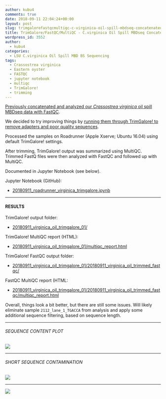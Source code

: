 ```yaml
---
author: kubu4
comments: true
date: 2018-09-11 22:04:24+00:00
layout: post
slug: trimgalorefastqcmultiqc-c-virginica-oil-spill-mbdseq-concatenated-sequences
title: TrimGalore/FastQC/MultiQC - C.virginica Oil Spill MBDseq Concatenated Sequences
wordpress_id: 3552
author:
  - kubu4
categories:
  - LSU C.virginica Oil Spill MBD BS Sequencing
tags:
  - Crassostrea virginica
  - Eastern oyster
  - FASTQC
  - jupyter notebook
  - multiqc
  - TrimGalore!
  - trimming
---
```


[Previously concatenated and analyzed our _Crassostrea virginica_ oil spill MBDseq data with FastQC](https://robertslab.github.io/sams-notebook/2018-09-10-sequencing-data-analysis-c-virginica-oil-spill-mbdseq-concatenation-fastqc.html).

We decided to try improving things by [running them through TrimGalore! to remove adapters and poor quality sequences](https://github.com/RobertsLab/resources/issues/369).

Processed the samples on Roadrunner (Apple Xserve; Ubuntu 16.04) using default TrimGalore! settings.

After trimming, TrimGalore! output was summarized using MultiQC. Trimmed FastQ files were then analyzed with FastQC and followed up with MultiQC.

Documented in Jupyter Notebook (see below).

Jupyter Notebook (GitHub):





  * [20180911_roadrunner_virginica_trimgalore.ipynb](https://github.com/RobertsLab/code/blob/master/notebooks/sam/20180911_roadrunner_virginica_trimgalore.ipynb)





* * *





#### RESULTS



TrimGalore! output folder:





  * [20180911_virginica_oil_trimgalore_01/](https://owl.fish.washington.edu/Athaliana/20180911_virginica_oil_trimgalore_01/)



TrimGalore! MultiQC report (HTML):



  * [20180911_virginica_oil_trimgalore_01/multiqc_report.html](https://owl.fish.washington.edu/Athaliana/20180911_virginica_oil_trimgalore_01/multiqc_report.html)



TrimGalore! FastQC output folder:



  * [20180911_virginica_oil_trimgalore_01/20180911_virginica_oil_trimmed_fastqc/](https://owl.fish.washington.edu/Athaliana/20180911_virginica_oil_trimgalore_01/20180911_virginica_oil_trimmed_fastqc/)



FastQC MultiQC report (HTML:



  * [20180911_virginica_oil_trimgalore_01/20180911_virginica_oil_trimmed_fastqc/multiqc_report.html](https://owl.fish.washington.edu/Athaliana/20180911_virginica_oil_trimgalore_01/20180911_virginica_oil_trimmed_fastqc/multiqc_report.html)



Overall, things look a bit better, but there are still some issues. Will likely eliminate sample `2112_lane_1_TGACCA`  from analysis and apply some additional sequence filtering, based on sequence length.



* * *





###### SEQUENCE CONTENT PLOT



![](https://user-images.githubusercontent.com/4442039/45500147-d84d6a00-b732-11e8-816d-ff8bde235aba.png)



* * *





###### SHORT SEQUENCE CONTAMINATION



![](https://user-images.githubusercontent.com/4514104/45501383-db962500-b735-11e8-895a-2caf8bd8cff9.png)



* * *



![](https://user-images.githubusercontent.com/4514104/45501387-dd5fe880-b735-11e8-86a7-9b0efc162a73.png)
